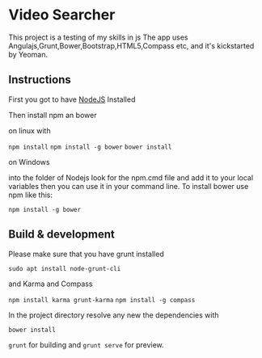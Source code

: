 # Video Searcher

This project is a testing of my skills in js
The app uses Angulajs,Grunt,Bower,Bootstrap,HTML5,Compass etc, and it's kickstarted by Yeoman.

## Instructions

First you got to have [NodeJS](http://nodejs.org/download/) Installed

Then install npm an bower

on linux with 

`npm install`
`npm install -g bower`
`bower install`

on Windows

into the folder of Nodejs look for the npm.cmd file and add it to your local variables
then you can use it in your command line. To install bower use npm like this:

`npm install -g bower`

## Build & development

Please make sure that you have grunt installed

`sudo apt install node-grunt-cli`

and Karma and Compass

`npm install karma grunt-karma`
`npm install -g compass`



In the project directory resolve any new the dependencies with

`bower install`

`grunt` for building and 
`grunt serve` for preview.



